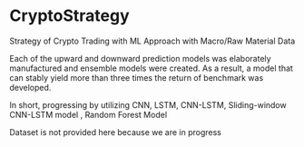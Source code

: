 # CryptoStrategy
 Strategy of Crypto Trading with ML Approach with Macro/Raw Material Data

Each of the upward and downward prediction models was elaborately manufactured and ensemble models were created.
 As a result, a model that can stably yield more than three times the return of benchmark was developed.

  In short, progressing by utilizing CNN, LSTM, CNN-LSTM, Sliding-window CNN-LSTM model , Random Forest Model

Dataset is not provided here because we are in progress
